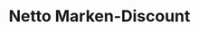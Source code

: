 ---
title: "Netto Marken-Discount"
url: /hagen/netto-marken-discount-frankfurter-strasse/
shop: Supermarkt
---